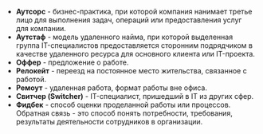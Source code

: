 - **Аутсорс** - бизнес-практика, при которой компания нанимает третье лицо для выполнения задач, операций или предоставления услуг для компании.
- **Аутстаф** - модель удаленного найма, при которой выделенная группа IT-специалистов предоставляется сторонним подрядчиком в качестве удаленного ресурса для основного клиента или IT-проекта.
- **Оффер** - предложение о работе.
- **Релокейт** - переезд на постоянное место жительства, связанное с работой.
- **Ремоут** - удаленная работа, формат работы вне офиса.
- **Свитчер (Switcher)** - IT-специалист, пришедший в IT из других сфер.
- **Фидбек** - способ оценки проделанной работы или процессов. Обратная связь - это способ понять потребности, требования, результаты деятельности сотрудников в организации.
